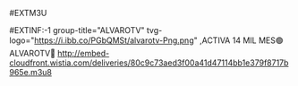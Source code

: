 #EXTM3U




#EXTINF:-1 group-title="ALVAROTV" tvg-logo="https://i.ibb.co/PGbQMSt/alvarotv-Png.png" ,ACTIVA 14 MIL MES🟢ALVAROTV🔵
http://embed-cloudfront.wistia.com/deliveries/80c9c73aed3f00a41d47114bb1e379f8717b965e.m3u8

